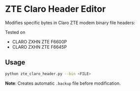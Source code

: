 # ZTE Claro Header Editor

Modifies specific bytes in Claro ZTE modem binary file headers:

Tested on
- CLARO ZXHN ZTE F6600P
- CLARO ZXHN ZTE F6645P

## Usage

```bash
python zte_claro_header.py --bin <FILE>
```
**Note**: Creates automatic `.backup` file before modification.
